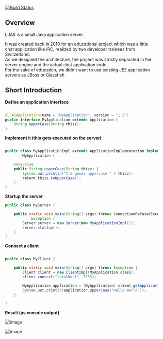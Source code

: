 [![Build Status](https://travis-ci.org/vl0w/Lightweight-Java-Application-Server.png?branch=dev)](https://travis-ci.org/vl0w/Lightweight-Java-Application-Server)

## Overview

LJAS is a small Java application server.

It was created back in 2010 for an educational project which was a little chat application like IRC, realized
by two developer trainees from Switzerland.  
As we designed the architecture, the project was strictly separated in the server engine
and the actual chat application code.   
For the sake of education, we didn't want to use existing JEE application servers as JBoss or Glassfish.


## Short Introduction

**Define an application interface**

```java

@LJASApplication(name = "MyApplication", version = "1.0")
public interface MyApplication extends Application {
	String upperCase(String thizz);
}
```

**Implement it (this gets executed on the server)**

```java

public class MyApplicationImpl extends ApplicationImplementation implements
		MyApplication {

	@Override
	public String upperCase(String thizz) {
		System.out.println("I'm gonna uppercase " + thizz);
		return thizz.toUpperCase();
	}
}
```

**Startup the server**

```java
public class MyServer {

	public static void main(String[] args) throws ConnectionRefusedException,
			Exception {
		Server server = new Server(new MyApplicationImpl());
		server.startup();
	}
}

```

**Connect a client**

```java

public class MyClient {

	public static void main(String[] args) throws Exception {
		Client client = new ClientImpl(MyApplication.class);
		client.connect("localhost", 7755);

		MyApplication application = (MyApplication) client.getApplication();
		System.out.println(application.upperCase("Hello World"));
	}

}
```

**Result (as console output)**

![image](https://api.monosnap.com/image/download?id=0SZFlBXVGChAApBZJHfrclGcv)

![image](https://api.monosnap.com/image/download?id=5IE4LluZ2WbsD7SC6mBH7a1ck)
